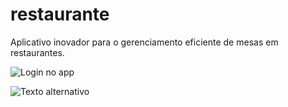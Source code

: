 # restaurante
Aplicativo inovador para o gerenciamento eficiente de mesas em restaurantes.

![Login no app](img/login)

![Texto alternativo](img/0)
